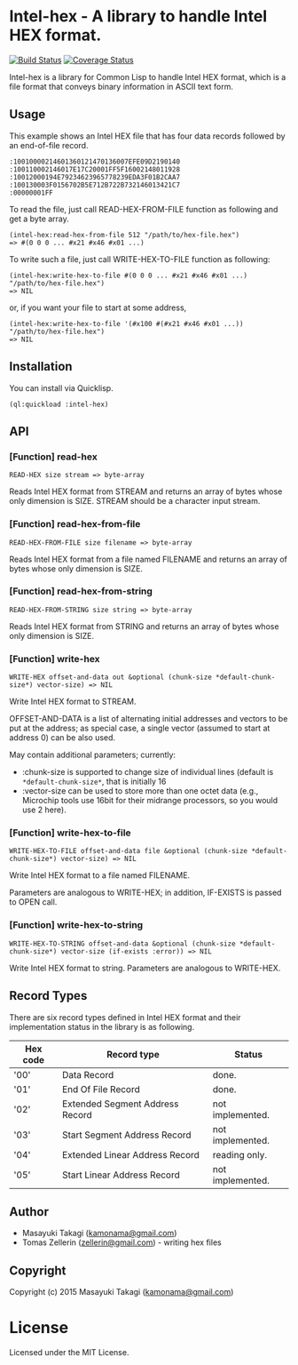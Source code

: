 # Intel-hex - A library to handle Intel HEX format.

[![Build Status](https://travis-ci.org/takagi/intel-hex.svg?branch=master)](https://travis-ci.org/takagi/intel-hex)
[![Coverage Status](https://coveralls.io/repos/takagi/intel-hex/badge.svg?branch=master)](https://coveralls.io/r/takagi/intel-hex?branch=master)

Intel-hex is a library for Common Lisp to handle Intel HEX format, which is a file format that conveys binary information in ASCII text form.

## Usage

This example shows an Intel HEX file that has four data records followed by an end-of-file record.

    :10010000214601360121470136007EFE09D2190140
    :100110002146017E17C20001FF5F16002148011928
    :10012000194E79234623965778239EDA3F01B2CAA7
    :100130003F0156702B5E712B722B732146013421C7
    :00000001FF

To read the file, just call READ-HEX-FROM-FILE function as following and get a byte array.

    (intel-hex:read-hex-from-file 512 "/path/to/hex-file.hex")
    => #(0 0 0 ... #x21 #x46 #x01 ...)

To write such a file, just call WRITE-HEX-TO-FILE function as following:

    (intel-hex:write-hex-to-file #(0 0 0 ... #x21 #x46 #x01 ...) "/path/to/hex-file.hex")
    => NIL

or, if you want your file to start at some address,

    (intel-hex:write-hex-to-file '(#x100 #(#x21 #x46 #x01 ...)) "/path/to/hex-file.hex")
    => NIL


## Installation

You can install via Quicklisp.

    (ql:quickload :intel-hex)

## API

### [Function] read-hex

    READ-HEX size stream => byte-array

Reads Intel HEX format from STREAM and returns an array of bytes whose only dimension is SIZE. STREAM should be a character input stream.

### [Function] read-hex-from-file

    READ-HEX-FROM-FILE size filename => byte-array

Reads Intel HEX format from a file named FILENAME and returns an array of bytes whose only dimension is SIZE.

### [Function] read-hex-from-string

    READ-HEX-FROM-STRING size string => byte-array

Reads Intel HEX format from STRING and returns an array of bytes whose only dimension is SIZE.

### [Function] write-hex

    WRITE-HEX offset-and-data out &optional (chunk-size *default-chunk-size*) vector-size) => NIL

Write Intel HEX format to STREAM.

OFFSET-AND-DATA is a list of alternating initial addresses and vectors
to be put at the address; as special case, a single vector (assumed to
start at address 0) can be also used.

May contain additional parameters; currently:
- :chunk-size is supported to change size of individual lines (default
  is `*default-chunk-size*`, that is initially 16
- :vector-size can be used to store more than one octet data (e.g.,
Microchip tools use 16bit for their midrange processors, so you would
use 2 here).

### [Function] write-hex-to-file

    WRITE-HEX-TO-FILE offset-and-data file &optional (chunk-size *default-chunk-size*) vector-size) => NIL

Write Intel HEX format to a file named FILENAME.

Parameters are analogous to WRITE-HEX; in addition, IF-EXISTS is
passed to OPEN call.

### [Function] write-hex-to-string

    WRITE-HEX-TO-STRING offset-and-data &optional (chunk-size *default-chunk-size*) vector-size (if-exists :error)) => NIL

Write Intel HEX format to string.
Parameters are analogous to WRITE-HEX.

## Record Types

There are six record types defined in Intel HEX format and their implementation status in the library is as following.

Hex code | Record type | Status
---------|-------------|-------
'00' | Data Record | done.
'01' | End Of File Record | done.
'02' | Extended Segment Address Record | not implemented.
'03' | Start Segment Address Record | not implemented.
'04' | Extended Linear Address Record | reading only.
'05' | Start Linear Address Record | not implemented.

## Author

* Masayuki Takagi (kamonama@gmail.com)
* Tomas Zellerin (zellerin@gmail.com) - writing hex files

## Copyright

Copyright (c) 2015 Masayuki Takagi (kamonama@gmail.com)

# License

Licensed under the MIT License.
